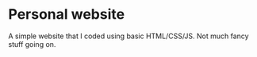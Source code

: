 # Personal website

A simple website that I coded using basic HTML/CSS/JS. Not much fancy stuff going on.
